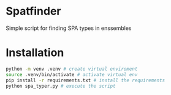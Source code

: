 # Spatfinder

Simple script for finding SPA types in enssembles

# Installation

```sh
python -m venv .venv # create virtual enviroment
source .venv/bin/activate # activate virtual env
pip install -r requirements.txt # install the requirements
python spa_typer.py # execute the script
```
